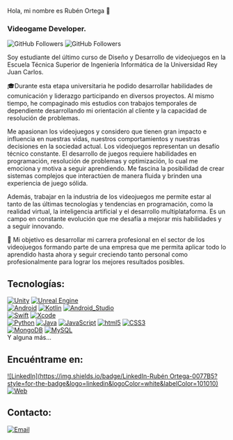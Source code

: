 Hola, mi nombre es Rubén Ortega 👋
### Videogame Developer.
 
![GitHub Followers](https://img.shields.io/github/followers/Rubenob?style=social)
![GitHub Followers](https://img.shields.io/github/stars/Rubenob?style=social)

Soy estudiante del último curso de Diseño y Desarrollo de videojuegos en la Escuela Técnica Superior de Ingeniería Informática de la Universidad Rey Juan Carlos.

🎓Durante esta etapa universitaria he podido desarrollar habilidades de comunicación y liderazgo participando en diversos proyectos. Al mismo tiempo, he compaginado mis estudios con trabajos temporales de dependiente desarrollando mi orientación al cliente y la capacidad de resolución de problemas. 

Me apasionan los videojuegos y considero que tienen gran impacto e influencia en nuestras vidas, nuestros comportamientos y nuestras decisiones en la sociedad actual. Los videojuegos representan un desafío técnico constante. El desarrollo de juegos requiere habilidades en programación, resolución de problemas y optimización, lo cual me emociona y motiva a seguir aprendiendo. Me fascina la posibilidad de crear sistemas complejos que interactúen de manera fluida y brinden una experiencia de juego sólida.

Además, trabajar en la industria de los videojuegos me permite estar al tanto de las últimas tecnologías y tendencias en programación, como la realidad virtual, la inteligencia artificial y el desarrollo multiplataforma. Es un campo en constante evolución que me desafía a mejorar mis habilidades y a seguir innovando.

🎯 Mi objetivo es desarrollar mi carrera profesional en el sector de los videojuegos formando parte de una empresa que me permita aplicar todo lo aprendido hasta ahora y seguir creciendo tanto personal como profesionalmente para lograr los mejores resultados posibles. 

## Tecnologías:
[![Unity](https://img.shields.io/badge/Unity-FA7343?style=for-the-badge&logo=unity&logoColor=white&labelColor=101010)]()
[![Unreal Engine ](https://img.shields.io/badge/Unrealengine-FA7343?style=for-the-badge&logo=unrealengine&logoColor=white&labelColor=101010)]()
</br>
[![Android](https://img.shields.io/badge/Android-3DDC84?style=for-the-badge&logo=android&logoColor=white&labelColor=101010)]()
[![Kotlin](https://img.shields.io/badge/Kotlin-0095D5?style=for-the-badge&logo=kotlin&logoColor=white&labelColor=101010)]()
[![Android_Studio](https://img.shields.io/badge/Android_Studio-3DDC84?style=for-the-badge&logo=android-studio&logoColor=white&labelColor=101010)]()
</br>
[![Swift](https://img.shields.io/badge/Swift-FA7343?style=for-the-badge&logo=swift&logoColor=white&labelColor=101010)]()
[![Xcode](https://img.shields.io/badge/Xcode-1575F9?style=for-the-badge&logo=xcode&logoColor=white&labelColor=101010)]()
</br>
[![Python](https://img.shields.io/badge/Python-yellow?style=for-the-badge&logo=python&logoColor=white&labelColor=101010)]()
[![Java](https://img.shields.io/badge/Java-007396?style=for-the-badge&logo=java&logoColor=white&labelColor=101010)]()
[![JavaScript](https://img.shields.io/badge/JavaScript-F7DF1E?style=for-the-badge&logo=javascript&logoColor=white&labelColor=101010)]()
[![html5](https://img.shields.io/badge/html5-232F3E?style=for-the-badge&logo=html5&logoColor=white&labelColor=101010)]()
[![CSS3](https://img.shields.io/badge/css3-4285F4?style=for-the-badge&logo=css3&logoColor=white&labelColor=101010)]()
</br>
[![MongoDB](https://img.shields.io/badge/MongoDB-47A248?style=for-the-badge&logo=mongodb&logoColor=white&labelColor=101010)]()
[![MySQL](https://img.shields.io/badge/MySQL-4479A1?style=for-the-badge&logo=mysql&logoColor=white&labelColor=101010)]()
</br>
Y alguna más...

## Encuéntrame en:
[![LinkedIn](https://img.shields.io/badge/LinkedIn-Rubén Ortega-0077B5?style=for-the-badge&logo=linkedin&logoColor=white&labelColor=101010)](https://www.linkedin.com/in/rub%C3%A9n-ortega-berruguete/)
[![Web](https://rubenob.github.io/-14a1f0?style=for-the-badge&logo=dev.to&logoColor=white&labelColor=101010)](https://rubenob.github.io/)

## Contacto:

[![Email](https://img.shields.io/badge/rubenob@hotmail.es-email_personal_-D14836?style=for-the-badge&logo=gmail&logoColor=white&labelColor=101010)](mailto:rubenob@hotmail.es)
